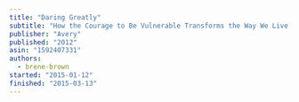 ```yaml
---
title: "Daring Greatly"
subtitle: "How the Courage to Be Vulnerable Transforms the Way We Live, Love, Parent, and Lead"
publisher: "Avery"
published: "2012"
asin: "1592407331"
authors:
  - brene-brown
started: "2015-01-12"
finished: "2015-03-13"
---
```

